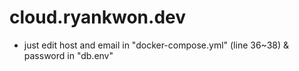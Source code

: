 # cloud.ryankwon.dev

- just edit host and email in "docker-compose.yml" (line 36~38) & password in "db.env"
